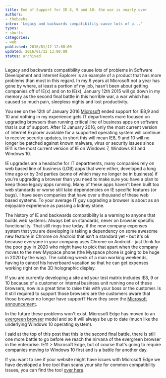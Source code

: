 ```yaml
---
title: End of Support for IE 8, 9 and 10: the war is nearly over
authors:
- thebeebs
intro: 'Legacy and backwards compatibility cause lots of p...'
types:
- shorts
categories:
- web
published: 2016/01/12 12:00:00
updated: 2016/01/12 13:00:00
status: archived
---
```


Legacy and backwards compatibility cause lots of problems in Software Development and Internet Explorer is an example of a product that has more problems than most in this regard. In my 6 years at Microsoft not a year has gone by where, at least a portion of my job, hasn't been about getting companies off of IE(x) and on to IE(x). January 12th 2015 will go down in my memory as the second final battle in this horrible war, a war which has caused so much pain, sleepless nights and lost productivity.

You see on the 12th of January 2016 [Microsoft](https://www.microsoft.com/en-gb/WindowsForBusiness/End-of-IE-support) ended support for IE8,9 and 10 and nothing in my experience gets IT departments more focused on upgrading browsers than running critical line of business apps on software that is out of support. After 12 January 2016, only the most current version of Internet Explorer available for a supported operating system will continue to receive security updates, in short this will mean IE8, 9 and 10 will no longer be patched against known malware, virus or security issues since IE11 is the most current version of IE on Windows 7, Windows 8.1 and Windows 10.

IE upgrades are a headache for IT departments, many companies rely on web based line of business (LOB) apps that were either, developed a long time ago or by 3rd parties (some of which may no longer be in business) if you're upgrading a browser than you need to make sure you have a plan to keep those legacy apps running. Many of these apps haven't been built too web standards or worse still take dependencies on IE specific features (or bugs). I have seen companies that have over a thousand of these web based systems. To your average IT guy upgrading a browser is about as an enjoyable experience as passing a kidney stone.

The history of IE and backwards compatibility is a warning to anyone that builds web systems: Always bet on standards, never on browser specific functionality. That still rings true today, if the new company expenses system that you are developing is taking a dependency on some awesome new feature in Chrome on Android that isn't a standard yet - but it's ok because everyone in your company uses Chrome on Android - just think for the poor guy in 2020 who might have to pick that apart when the company moves to the new Myspace phone (the Myspace phone is going to be huge in 2020 by the way). The sobbing wreck of a man working weekends, having to cancel his hoverboard vacation so that he can get expenses working right on the 3D holographic display.

If you are currently developing a site and your test matrix includes IE8, 9 or 10 because of a customer or internal business unit running one of these browsers, now is a great time to raise this with your boss or the customer. Is it still required to support those browsers are the customers aware that those browser no longer have support? Have they seen the [Microsoft announcement](https://www.microsoft.com/en-gb/WindowsForBusiness/End-of-IE-support).

In the future these problems won't exist. Microsoft Edge has moved to an [evergreen browser](http://eisenbergeffect.bluespire.com/evergreen-browsers/) model and so it will always be up to date (much like the underlying Windows 10 operating system).

I said at the top of this post that this is the second final battle, there is still one more battle to go before we reach the nirvana of the evergreen browser in the enterprise. IE11 > Microsoft Edge, but of course that's going to require companies moving to Windows 10 first and is a battle for another day.

If you want to see if your website might have issues with Microsoft Edge we have developed a free tool than scans your site for common compatibility issues, you can find the tool [over here](https://dev.windows.com/en-us/microsoft-edge/tools/staticscan/).